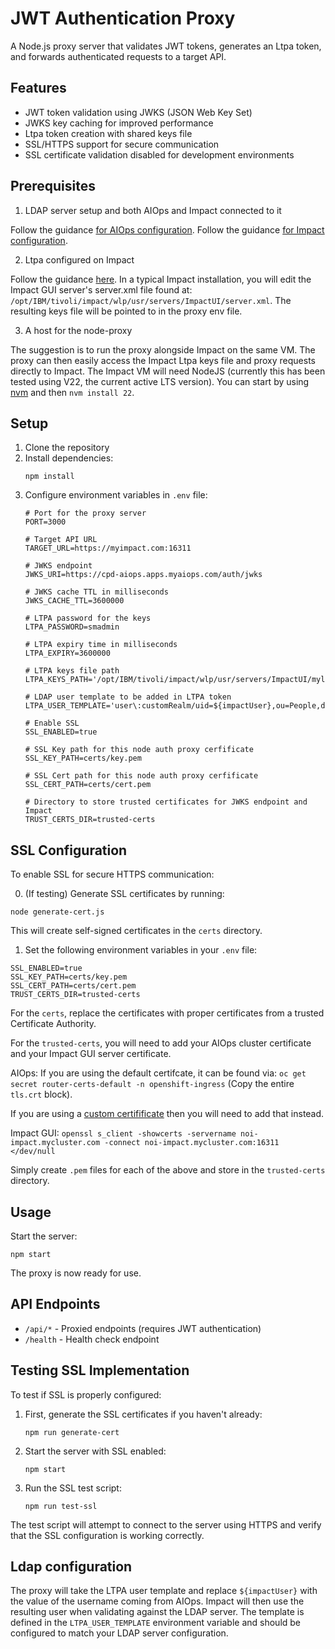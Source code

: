 # JWT Authentication Proxy

A Node.js proxy server that validates JWT tokens, generates an Ltpa token, and forwards authenticated requests to a target API.

## Features

- JWT token validation using JWKS (JSON Web Key Set)
- JWKS key caching for improved performance
- Ltpa token creation with shared keys file
- SSL/HTTPS support for secure communication
- SSL certificate validation disabled for development environments

## Prerequisites
1) LDAP server setup and both AIOps and Impact connected to it

Follow the guidance [for AIOps configuration](https://www.ibm.com/docs/en/cloud-paks/cloud-pak-aiops/4.11.0?topic=users-configuring-ldap-connection).
Follow the guidance [for Impact configuration](https://www.ibm.com/docs/en/tivoli-netcoolimpact/7.1.0?topic=ldap-configuring).

2) Ltpa configured on Impact

Follow the guidance [here](https://www.ibm.com/docs/en/was-liberty/nd?topic=liberty-configuring-ltpa-in). In a typical Impact installation, you will edit the Impact GUI server's server.xml file found at: `/opt/IBM/tivoli/impact/wlp/usr/servers/ImpactUI/server.xml`. The resulting keys file will be pointed to in the proxy env file.

3) A host for the node-proxy

The suggestion is to run the proxy alongside Impact on the same VM. The proxy can then easily access the Impact Ltpa keys file and proxy requests directly to Impact. The Impact VM will need NodeJS (currently this has been tested using V22, the current active LTS version). You can start by using [nvm](https://github.com/nvm-sh/nvm) and then `nvm install 22`.

## Setup

1. Clone the repository
2. Install dependencies:
   ```
   npm install
   ```
3. Configure environment variables in `.env` file:
   ```
   # Port for the proxy server
   PORT=3000

   # Target API URL
   TARGET_URL=https://myimpact.com:16311

   # JWKS endpoint
   JWKS_URI=https://cpd-aiops.apps.myaiops.com/auth/jwks

   # JWKS cache TTL in milliseconds
   JWKS_CACHE_TTL=3600000

   # LTPA password for the keys
   LTPA_PASSWORD=smadmin

   # LTPA expiry time in milliseconds
   LTPA_EXPIRY=3600000

   # LTPA keys file path
   LTPA_KEYS_PATH='/opt/IBM/tivoli/impact/wlp/usr/servers/ImpactUI/myltpa.keys'

   # LDAP user template to be added in LTPA token
   LTPA_USER_TEMPLATE='user\:customRealm/uid=${impactUser},ou=People,dc=ibm,dc=com'

   # Enable SSL
   SSL_ENABLED=true

   # SSL Key path for this node auth proxy cerfificate
   SSL_KEY_PATH=certs/key.pem

   # SSL Cert path for this node auth proxy cerfificate
   SSL_CERT_PATH=certs/cert.pem

   # Directory to store trusted certificates for JWKS endpoint and Impact
   TRUST_CERTS_DIR=trusted-certs

## SSL Configuration

To enable SSL for secure HTTPS communication:

0. (If testing) Generate SSL certificates by running:
```
node generate-cert.js
```
This will create self-signed certificates in the `certs` directory.

1. Set the following environment variables in your `.env` file:
```
SSL_ENABLED=true
SSL_KEY_PATH=certs/key.pem
SSL_CERT_PATH=certs/cert.pem
TRUST_CERTS_DIR=trusted-certs
```

For the `certs`, replace the certificates with proper certificates from a trusted Certificate Authority.

For the `trusted-certs`, you will need to add your AIOps cluster certificate and your Impact GUI server certificate.

AIOps:
If you are using the default certifcate, it can be found via:
`oc get secret router-certs-default -n openshift-ingress` (Copy the entire `tls.crt` block).

If you are using a [custom certifificate](https://www.ibm.com/docs/en/cloud-paks/cloud-pak-aiops/4.11.0?topic=certificates-using-custom-certificate) then you will need to add that instead.

Impact GUI:
`openssl s_client -showcerts -servername noi-impact.mycluster.com -connect noi-impact.mycluster.com:16311 </dev/null`

Simply create `.pem` files for each of the above and store in the `trusted-certs` directory.

## Usage

Start the server:

```
npm start
```

The proxy is now ready for use.

## API Endpoints

- `/api/*` - Proxied endpoints (requires JWT authentication)
- `/health` - Health check endpoint

## Testing SSL Implementation

To test if SSL is properly configured:

1. First, generate the SSL certificates if you haven't already:
   ```
   npm run generate-cert
   ```

2. Start the server with SSL enabled:
   ```
   npm start
   ```

3. Run the SSL test script:
   ```
   npm run test-ssl
   ```

The test script will attempt to connect to the server using HTTPS and verify that the SSL configuration is working correctly.

## Ldap configuration
The proxy will take the LTPA user template and replace `${impactUser}` with the value of the username coming from AIOps. Impact will then use the resulting user when validating against the LDAP server. The template is defined in the `LTPA_USER_TEMPLATE` environment variable and should be configured to match your LDAP server configuration.
